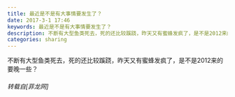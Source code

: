 ```yaml
---
title: 最近是不是有大事情要发生了？
date: 2017-3-1 17:46
keywords: 最近是不是有大事情要发生了？
description: 不断有大型鱼类死去，死的还比较蹊跷，昨天又有蜜蜂发疯了，是不是2012来的要晚一些？
categories: sharing
---
```

<td class="t_f" id="postmessage_568534">

不断有大型鱼类死去，死的还比较蹊跷，昨天又有蜜蜂发疯了，是不是2012来的要晚一些？</td>
###### 转载自[菲龙网]